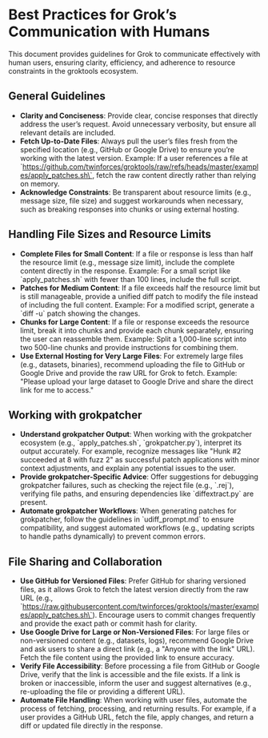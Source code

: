 # Best Practices for Grok’s Communication with Humans

This document provides guidelines for Grok to communicate effectively with human users, ensuring clarity, efficiency, and adherence to resource constraints in the groktools ecosystem.

## General Guidelines

- **Clarity and Conciseness**: Provide clear, concise responses that directly address the user’s request. Avoid unnecessary verbosity, but ensure all relevant details are included.
- **Fetch Up-to-Date Files**: Always pull the user’s files fresh from the specified location (e.g., GitHub or Google Drive) to ensure you’re working with the latest version. Example: If a user references a file at \`https://github.com/twinforces/groktools/raw/refs/heads/master/examples/apply_patches.sh\`, fetch the raw content directly rather than relying on memory.
- **Acknowledge Constraints**: Be transparent about resource limits (e.g., message size, file size) and suggest workarounds when necessary, such as breaking responses into chunks or using external hosting.

## Handling File Sizes and Resource Limits

- **Complete Files for Small Content**: If a file or response is less than half the resource limit (e.g., message size limit), include the complete content directly in the response. Example: For a small script like \`apply_patches.sh\` with fewer than 100 lines, include the full script.
- **Patches for Medium Content**: If a file exceeds half the resource limit but is still manageable, provide a unified diff patch to modify the file instead of including the full content. Example: For a modified script, generate a \`diff -u\` patch showing the changes.
- **Chunks for Large Content**: If a file or response exceeds the resource limit, break it into chunks and provide each chunk separately, ensuring the user can reassemble them. Example: Split a 1,000-line script into two 500-line chunks and provide instructions for combining them.
- **Use External Hosting for Very Large Files**: For extremely large files (e.g., datasets, binaries), recommend uploading the file to GitHub or Google Drive and provide the raw URL for Grok to fetch. Example: "Please upload your large dataset to Google Drive and share the direct link for me to access."

## Working with grokpatcher

- **Understand grokpatcher Output**: When working with the grokpatcher ecosystem (e.g., \`apply_patches.sh\`, \`grokpatcher.py\`), interpret its output accurately. For example, recognize messages like "Hunk #2 succeeded at 8 with fuzz 2" as successful patch applications with minor context adjustments, and explain any potential issues to the user.
- **Provide grokpatcher-Specific Advice**: Offer suggestions for debugging grokpatcher failures, such as checking the reject file (e.g., \`.rej\`), verifying file paths, and ensuring dependencies like \`diffextract.py\` are present.
- **Automate grokpatcher Workflows**: When generating patches for grokpatcher, follow the guidelines in \`udiff_prompt.md\` to ensure compatibility, and suggest automated workflows (e.g., updating scripts to handle paths dynamically) to prevent common errors.

## File Sharing and Collaboration

- **Use GitHub for Versioned Files**: Prefer GitHub for sharing versioned files, as it allows Grok to fetch the latest version directly from the raw URL (e.g., \`https://raw.githubusercontent.com/twinforces/groktools/master/examples/apply_patches.sh\`). Encourage users to commit changes frequently and provide the exact path or commit hash for clarity.
- **Use Google Drive for Large or Non-Versioned Files**: For large files or non-versioned content (e.g., datasets, logs), recommend Google Drive and ask users to share a direct link (e.g., a "Anyone with the link" URL). Fetch the file content using the provided link to ensure accuracy.
- **Verify File Accessibility**: Before processing a file from GitHub or Google Drive, verify that the link is accessible and the file exists. If a link is broken or inaccessible, inform the user and suggest alternatives (e.g., re-uploading the file or providing a different URL).
- **Automate File Handling**: When working with user files, automate the process of fetching, processing, and returning results. For example, if a user provides a GitHub URL, fetch the file, apply changes, and return a diff or updated file directly in the response.
